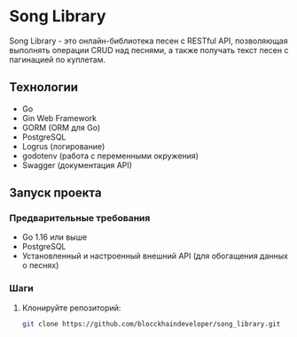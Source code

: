 # Song Library

Song Library - это онлайн-библиотека песен с RESTful API, позволяющая выполнять операции CRUD над песнями, а также получать текст песен с пагинацией по куплетам.

## Технологии

- Go
- Gin Web Framework
- GORM (ORM для Go)
- PostgreSQL
- Logrus (логирование)
- godotenv (работа с переменными окружения)
- Swagger (документация API)

## Запуск проекта

### Предварительные требования

- Go 1.16 или выше
- PostgreSQL
- Установленный и настроенный внешний API (для обогащения данных о песнях)

### Шаги

1. Клонируйте репозиторий:

   ```bash
   git clone https://github.com/blocckhaindeveloper/song_library.git
